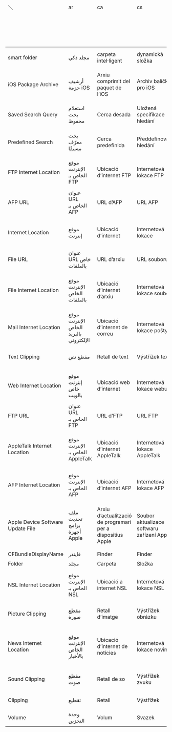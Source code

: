 <div id="bordertable"><table><caption> </caption>
<thead title=" "><tr><td title="＼"  scope="row">＼</td><td title="ar">ar</td><td title="ca">ca</td><td title="cs">cs</td><td title="da">da</td><td title="de">de</td><td title="el">el</td><td title="en">en</td><td title="en_AU">en_AU</td><td title="en_GB">en_GB</td><td title="es">es</td><td title="es_419">es_419</td><td title="fi">fi</td><td title="fr">fr</td><td title="fr_CA">fr_CA</td><td title="he">he</td><td title="hi">hi</td><td title="hr">hr</td><td title="hu">hu</td><td title="id">id</td><td title="it">it</td><td title="ja">ja</td><td title="ko">ko</td><td title="ms">ms</td><td title="nl">nl</td><td title="no">no</td><td title="pl">pl</td><td title="pt_BR">pt_BR</td><td title="pt_PT">pt_PT</td><td title="ro">ro</td><td title="ru">ru</td><td title="sk">sk</td><td title="sv">sv</td><td title="th">th</td><td title="tr">tr</td><td title="uk">uk</td><td title="vi">vi</td><td title="zh_CN">zh_CN</td><td title="zh_HK">zh_HK</td><td title="zh_TW">zh_TW</td><td title="Burn Folder">Burn Folder</td><td title="إنشاء مجلد على قرص">إنشاء مجلد على قرص</td><td title="Carpeta de gravació">Carpeta de gravació</td><td title="Složka k vypálení">Složka k vypálení</td><td title="Mappe til brænding">Mappe til brænding</td><td title="Brennordner">Brennordner</td><td title="Φάκελος εγγραφής">Φάκελος εγγραφής</td><td title="Burn Folder">Burn Folder</td><td title="Burn Folder">Burn Folder</td><td title="Burn Folder">Burn Folder</td><td title="Carpeta de grabación">Carpeta de grabación</td><td title="Carpeta de grabación">Carpeta de grabación</td><td title="Poltettava kansio">Poltettava kansio</td><td title="Dossier à graver">Dossier à graver</td><td title="Dossier à graver">Dossier à graver</td><td title="תיקיית צריבה">תיקיית צריבה</td><td title="बर्न फ़ोल्डर">बर्न फ़ोल्डर</td><td title="Mapa snimanja">Mapa snimanja</td><td title="Írási mappa">Írási mappa</td><td title="Folder Bakar">Folder Bakar</td><td title="Cartella di masterizzazione">Cartella di masterizzazione</td><td title="ディスク作成フォルダ">ディスク作成フォルダ</td><td title="굽기 폴더">굽기 폴더</td><td title="Folder Bakar">Folder Bakar</td><td title="Brandmap">Brandmap</td><td title="Brennemappe">Brennemappe</td><td title="folder nagrywania">folder nagrywania</td><td title="Pasta de Gravação">Pasta de Gravação</td><td title="Pasta de gravação">Pasta de gravação</td><td title="Dosar de inscripționare">Dosar de inscripționare</td><td title="Новая папка записи">Новая папка записи</td><td title="Priečinok na vypálenie">Priečinok na vypálenie</td><td title="Bränningsmapp">Bränningsmapp</td><td title="เขียนโฟลเดอร์">เขียนโฟลเดอร์</td><td title="Diske Basılabilir Klasör">Diske Basılabilir Klasör</td><td title="Папка для записування">Папка для записування</td><td title="Thư mục ghi đĩa">Thư mục ghi đĩa</td><td title="刻录文件夹">刻录文件夹</td><td title="燒錄資料夾">燒錄資料夾</td><td title="燒錄檔案夾">燒錄檔案夾</td></tr></thead><tbody title=" ">
<tr><td title="smart folder"  scope="row">smart folder</td><td title="مجلد ذكي">مجلد ذكي</td><td title="carpeta intel·ligent">carpeta intel·ligent</td><td title="dynamická složka">dynamická složka</td><td title="smart mappe">smart mappe</td><td title="Intelligenter Ordner">Intelligenter Ordner</td><td title="έξυπνος φάκελος">έξυπνος φάκελος</td><td title="smart folder">smart folder</td><td title="smart folder">smart folder</td><td title="smart folder">smart folder</td><td title="carpeta inteligente">carpeta inteligente</td><td title="carpeta inteligente">carpeta inteligente</td><td title="älykäs kansio">älykäs kansio</td><td title="dossier intelligent">dossier intelligent</td><td title="dossier intelligent">dossier intelligent</td><td title="תיקיה חכמה">תיקיה חכמה</td><td title="स्मार्ट फ़ोल्डर">स्मार्ट फ़ोल्डर</td><td title="pametna mapa">pametna mapa</td><td title="intelligens mappa">intelligens mappa</td><td title="folder cerdas">folder cerdas</td><td title="cartella smart">cartella smart</td><td title="スマートフォルダ">スマートフォルダ</td><td title="스마트 폴더">스마트 폴더</td><td title="folder pintar">folder pintar</td><td title="slimme map">slimme map</td><td title="smart mappe">smart mappe</td><td title="folder inteligentny">folder inteligentny</td><td title="pasta inteligente">pasta inteligente</td><td title="pasta inteligente">pasta inteligente</td><td title="dosar inteligent">dosar inteligent</td><td title="смарт-папка">смарт-папка</td><td title="dynamický priečinok">dynamický priečinok</td><td title="smart mapp">smart mapp</td><td title="โฟลเดอร์อัจฉริยะ">โฟลเดอร์อัจฉริยะ</td><td title="akıllı klasör">akıllı klasör</td><td title="динамічна папка">динамічна папка</td><td title="thư mục thông minh">thư mục thông minh</td><td title="智能文件夹">智能文件夹</td><td title="智慧型資料夾">智慧型資料夾</td><td title="智慧型檔案夾">智慧型檔案夾</td></tr>
<tr><td title="iOS Package Archive"  scope="row">iOS Package Archive</td><td title="أرشيف حزمة iOS">أرشيف حزمة iOS</td><td title="Arxiu comprimit del paquet de l’iOS">Arxiu comprimit del paquet de l’iOS</td><td title="Archiv balíčku pro iOS">Archiv balíčku pro iOS</td><td title="iOS-pakkearkiv">iOS-pakkearkiv</td><td title="iOS-Paketarchiv">iOS-Paketarchiv</td><td title="Αρχειοθήκη πακέτου iOS">Αρχειοθήκη πακέτου iOS</td><td title="iOS Package Archive">iOS Package Archive</td><td title="iOS Package Archive">iOS Package Archive</td><td title="iOS Package Archive">iOS Package Archive</td><td title="Archivo del paquete de iOS">Archivo del paquete de iOS</td><td title="Archivo del paquete de iOS">Archivo del paquete de iOS</td><td title="iOS-pakettiarkisto">iOS-pakettiarkisto</td><td title="Archive de paquet iOS">Archive de paquet iOS</td><td title="Archive de paquet iOS">Archive de paquet iOS</td><td title="ארכיון חבילת iOS">ארכיון חבילת iOS</td><td title="iOS पैकेज आर्काइव">iOS पैकेज आर्काइव</td><td title="Arhiva iOS paketa">Arhiva iOS paketa</td><td title="iOS-csomagarchívum">iOS-csomagarchívum</td><td title="Arsip Paket iOS">Arsip Paket iOS</td><td title="Archivio pacchetto iOS">Archivio pacchetto iOS</td><td title="iOSパッケージのアーカイブ">iOSパッケージのアーカイブ</td><td title="iOS 패키지 아카이브">iOS 패키지 아카이브</td><td title="Arkib Pakej iOS">Arkib Pakej iOS</td><td title="iOS-pakketarchief">iOS-pakketarchief</td><td title="iOS-pakkearkiv">iOS-pakkearkiv</td><td title="Archiwum pakietu iOS">Archiwum pakietu iOS</td><td title="Arquivo Comprimido de Pacote do iOS">Arquivo Comprimido de Pacote do iOS</td><td title="Arquivo de pacote do iOS">Arquivo de pacote do iOS</td><td title="Arhivă pachet iOS">Arhivă pachet iOS</td><td title="Архив пакета iOS">Архив пакета iOS</td><td title="Archív balíka iOS">Archív balíka iOS</td><td title="iOS-paketarkiv">iOS-paketarkiv</td><td title="ที่เก็บถาวรของชุดโปรแกรม iOS">ที่เก็บถาวรของชุดโปรแกรม iOS</td><td title="iOS Paketi Arşivi">iOS Paketi Arşivi</td><td title="Архів пакета iOS">Архів пакета iOS</td><td title="Bộ lưu trữ gói iOS">Bộ lưu trữ gói iOS</td><td title="iOS软件包归档">iOS软件包归档</td><td title="iOS套裝封存檔">iOS套裝封存檔</td><td title="iOS套件封存檔">iOS套件封存檔</td></tr>
<tr><td title="Saved Search Query"  scope="row">Saved Search Query</td><td title="استعلام بحث محفوظ">استعلام بحث محفوظ</td><td title="Cerca desada">Cerca desada</td><td title="Uložená specifikace hledání">Uložená specifikace hledání</td><td title="Gemt søgning">Gemt søgning</td><td title="Gesicherte Suchabfrage">Gesicherte Suchabfrage</td><td title="Αποθηκευμένο ερώτημα αναζήτησης">Αποθηκευμένο ερώτημα αναζήτησης</td><td title="Saved Search Query">Saved Search Query</td><td title="Saved Search Query">Saved Search Query</td><td title="Saved Search Query">Saved Search Query</td><td title="Búsqueda guardada">Búsqueda guardada</td><td title="Búsqueda guardada">Búsqueda guardada</td><td title="Tallennettu hakukysely">Tallennettu hakukysely</td><td title="Recherche enregistrée">Recherche enregistrée</td><td title="Recherche enregistrée">Recherche enregistrée</td><td title="שאילתת חיפוש שמורה">שאילתת חיפוש שמורה</td><td title="सहेजे गए सर्च क्वेरी">सहेजे गए सर्च क्वेरी</td><td title="Spremljeni upit pretrage">Spremljeni upit pretrage</td><td title="Mentett keresési lekérdezés">Mentett keresési lekérdezés</td><td title="Permintaan Pencarian yang Disimpan">Permintaan Pencarian yang Disimpan</td><td title="Query di ricerca salvata">Query di ricerca salvata</td><td title="保存された検索クエリー">保存された検索クエリー</td><td title="저장된 검색 쿼리">저장된 검색 쿼리</td><td title="Pertanyaan Carian Disimpan">Pertanyaan Carian Disimpan</td><td title="Bewaarde zoekactie">Bewaarde zoekactie</td><td title="Arkivert søk">Arkivert søk</td><td title="zachowane wyszukiwanie">zachowane wyszukiwanie</td><td title="Busca Salva">Busca Salva</td><td title="Pesquisa guardada">Pesquisa guardada</td><td title="Căutare prin interogare salvată">Căutare prin interogare salvată</td><td title="Сохр. параметры поиска">Сохр. параметры поиска</td><td title="Uložená požiadavka na vyhľadávanie">Uložená požiadavka na vyhľadávanie</td><td title="Sparad sökfråga">Sparad sökfråga</td><td title="คำถามในการค้นหาที่บันทึกไว้">คำถามในการค้นหาที่บันทึกไว้</td><td title="Kaydedilmiş Arama Sorgusu">Kaydedilmiş Arama Sorgusu</td><td title="Збережені запити на пошук">Збережені запити на пошук</td><td title="Truy vấn tìm kiếm đã lưu">Truy vấn tìm kiếm đã lưu</td><td title="已存储的搜索查询">已存储的搜索查询</td><td title="已儲存的搜尋查詢">已儲存的搜尋查詢</td><td title="已儲存的搜尋查詢">已儲存的搜尋查詢</td></tr>
<tr><td title="Predefined Search"  scope="row">Predefined Search</td><td title="بحث معرّف مسبقًا">بحث معرّف مسبقًا</td><td title="Cerca predefinida">Cerca predefinida</td><td title="Předdefinované hledání">Předdefinované hledání</td><td title="Foruddefineret søgning">Foruddefineret søgning</td><td title="Vordefinierte Suche">Vordefinierte Suche</td><td title="Προκαθορισμένη αναζήτηση">Προκαθορισμένη αναζήτηση</td><td title="Predefined Search">Predefined Search</td><td title="Predefined Search">Predefined Search</td><td title="Predefined Search">Predefined Search</td><td title="Búsqueda predefinida">Búsqueda predefinida</td><td title="Búsqueda predefinida">Búsqueda predefinida</td><td title="Esimääritelty haku">Esimääritelty haku</td><td title="Recherche prédéfinie">Recherche prédéfinie</td><td title="Recherche prédéfinie">Recherche prédéfinie</td><td title="חיפוש מוגדר מראש">חיפוש מוגדר מראש</td><td title="पूर्वनिर्धारित खोज">पूर्वनिर्धारित खोज</td><td title="Unaprijed definirana pretraga">Unaprijed definirana pretraga</td><td title="Előre megadott keresés">Előre megadott keresés</td><td title="Pencarian yang Ditentukan Sebelumnya">Pencarian yang Ditentukan Sebelumnya</td><td title="Ricerca predefinita">Ricerca predefinita</td><td title="定義済みの検索">定義済みの検索</td><td title="프리셋된 검색">프리셋된 검색</td><td title="Carian Pratakrif">Carian Pratakrif</td><td title="Voorgedefinieerde zoekopdracht">Voorgedefinieerde zoekopdracht</td><td title="Forhåndsdefinert søk">Forhåndsdefinert søk</td><td title="wstępnie zdefiniowane wyszukiwanie">wstępnie zdefiniowane wyszukiwanie</td><td title="Busca Predefinida">Busca Predefinida</td><td title="Pesquisa predefinida">Pesquisa predefinida</td><td title="Căutare predefinită">Căutare predefinită</td><td title="Предопределенный поиск">Предопределенный поиск</td><td title="Preddefinované Vyhľadávanie">Preddefinované Vyhľadávanie</td><td title="Fördefinierad sökning">Fördefinierad sökning</td><td title="การค้นหาที่กำหนดไว้ล่วงหน้า">การค้นหาที่กำหนดไว้ล่วงหน้า</td><td title="Önceden Tanımlı Arama">Önceden Tanımlı Arama</td><td title="Передвизначений пошук">Передвизначений пошук</td><td title="Tìm kiếm được xác định trước">Tìm kiếm được xác định trước</td><td title="预先定义的搜索">预先定义的搜索</td><td title="預先定義的搜尋">預先定義的搜尋</td><td title="預先定義的搜尋">預先定義的搜尋</td></tr>
<tr><td title="FTP Internet Location"  scope="row">FTP Internet Location</td><td title="موقع الإنترنت الخاص بـ FTP">موقع الإنترنت الخاص بـ FTP</td><td title="Ubicació d’internet FTP">Ubicació d’internet FTP</td><td title="Internetová lokace FTP">Internetová lokace FTP</td><td title="Internetadresse via FTP">Internetadresse via FTP</td><td title="FTP-Internetadresse">FTP-Internetadresse</td><td title="Διαδικτυακή τοποθεσία FTP">Διαδικτυακή τοποθεσία FTP</td><td title="FTP Internet Location">FTP Internet Location</td><td title="FTP Internet Location">FTP Internet Location</td><td title="FTP Internet Location">FTP Internet Location</td><td title="Dirección de internet FTP">Dirección de internet FTP</td><td title="Dirección de Internet FTP">Dirección de Internet FTP</td><td title="FTP-internet-sijainti">FTP-internet-sijainti</td><td title="Adresse Internet FTP">Adresse Internet FTP</td><td title="Adresse Internet FTP">Adresse Internet FTP</td><td title="קישור FTP">קישור FTP</td><td title="FTP इंटरनेट स्थल">FTP इंटरनेट स्थल</td><td title="FTP internetska lokacija">FTP internetska lokacija</td><td title="FTP-internethely">FTP-internethely</td><td title="Lokasi Internet FTP">Lokasi Internet FTP</td><td title="Indirizzo internet FTP">Indirizzo internet FTP</td><td title="FTPインターネットロケーション">FTPインターネットロケーション</td><td title="FTP 인터넷 위치">FTP 인터넷 위치</td><td title="Lokasi Internet FTP">Lokasi Internet FTP</td><td title="FTP-internetlocatie">FTP-internetlocatie</td><td title="FTP-adresse">FTP-adresse</td><td title="adres FTP w Internecie">adres FTP w Internecie</td><td title="Localização de Internet do FTP">Localização de Internet do FTP</td><td title="Localização de internet FTP">Localização de internet FTP</td><td title="Adresă internet FTP">Adresă internet FTP</td><td title="FTP интернет-адрес">FTP интернет-адрес</td><td title="Internetová lokalita FTP">Internetová lokalita FTP</td><td title="FTP-internetplats">FTP-internetplats</td><td title="ตำแหน่งอินเทอร์เน็ตของ FTP">ตำแหน่งอินเทอร์เน็ตของ FTP</td><td title="FTP İnternet Yeri">FTP İnternet Yeri</td><td title="Інтернет-адреса FTP">Інтернет-адреса FTP</td><td title="Vị trí internet FTP">Vị trí internet FTP</td><td title="FTP互联网位置">FTP互联网位置</td><td title="FTP互聯網位置">FTP互聯網位置</td><td title="FTP網際網路位置">FTP網際網路位置</td></tr>
<tr><td title="AFP URL"  scope="row">AFP URL</td><td title="عنوان URL الخاص بـ AFP">عنوان URL الخاص بـ AFP</td><td title="URL d’AFP">URL d’AFP</td><td title="URL AFP">URL AFP</td><td title="AFP-URL">AFP-URL</td><td title="AFP-URL">AFP-URL</td><td title="URL AFP">URL AFP</td><td title="AFP URL">AFP URL</td><td title="AFP URL">AFP URL</td><td title="AFP URL">AFP URL</td><td title="URL AFP">URL AFP</td><td title="URL AFP">URL AFP</td><td title="AFP-osoite">AFP-osoite</td><td title="URL AFP">URL AFP</td><td title="URL AFP">URL AFP</td><td title="כתובת AFP">כתובת AFP</td><td title="AFP URL">AFP URL</td><td title="AFP URL">AFP URL</td><td title="AFP URL">AFP URL</td><td title="URL AFP">URL AFP</td><td title="URL AFP">URL AFP</td><td title="AFP URL">AFP URL</td><td title="AFP URL">AFP URL</td><td title="URL AFP">URL AFP</td><td title="AFP-URL">AFP-URL</td><td title="AFP-URL">AFP-URL</td><td title="URL AFP">URL AFP</td><td title="URL do AFP">URL do AFP</td><td title="URL AFP">URL AFP</td><td title="URL pentru AFP">URL pentru AFP</td><td title="AFP URL">AFP URL</td><td title="AFP URL">AFP URL</td><td title="AFP-URL">AFP-URL</td><td title="AFP URL">AFP URL</td><td title="AFP URL’si">AFP URL’si</td><td title="URL-адреса AFP">URL-адреса AFP</td><td title="URL AFP">URL AFP</td><td title="AFP URL">AFP URL</td><td title="AFP URL">AFP URL</td><td title="AFP URL">AFP URL</td></tr>
<tr><td title="Internet Location"  scope="row">Internet Location</td><td title="موقع إنترنت">موقع إنترنت</td><td title="Ubicació d’internet">Ubicació d’internet</td><td title="Internetová lokace">Internetová lokace</td><td title="Internetadresse">Internetadresse</td><td title="Internetadresse">Internetadresse</td><td title="Διαδικτυακή τοποθεσία ">Διαδικτυακή τοποθεσία </td><td title="Internet Location">Internet Location</td><td title="Internet Location">Internet Location</td><td title="Internet Location">Internet Location</td><td title="Dirección de internet">Dirección de internet</td><td title="Dirección de Internet">Dirección de Internet</td><td title="Internet-sijainti">Internet-sijainti</td><td title="Adresse Internet">Adresse Internet</td><td title="Adresse Internet">Adresse Internet</td><td title="קישור">קישור</td><td title="इंटरनेट स्थान">इंटरनेट स्थान</td><td title="Internetska lokacija">Internetska lokacija</td><td title="Internethely">Internethely</td><td title="Lokasi Internet">Lokasi Internet</td><td title="Indirizzo internet">Indirizzo internet</td><td title="インターネットロケーション">インターネットロケーション</td><td title="인터넷 위치">인터넷 위치</td><td title="Lokasi Internet">Lokasi Internet</td><td title="Internetlocatie">Internetlocatie</td><td title="Internettadresse">Internettadresse</td><td title="adres w Internecie">adres w Internecie</td><td title="Localização de Internet">Localização de Internet</td><td title="Localização de internet">Localização de internet</td><td title="Adresă internet">Adresă internet</td><td title="Интернет-адрес">Интернет-адрес</td><td title="Internetová lokalita">Internetová lokalita</td><td title="Internetplats">Internetplats</td><td title="ตำแหน่งอินเทอร์เน็ต">ตำแหน่งอินเทอร์เน็ต</td><td title="İnternet Yeri">İnternet Yeri</td><td title="Інтернет-адреса">Інтернет-адреса</td><td title="Vị trí internet">Vị trí internet</td><td title="互联网位置">互联网位置</td><td title="互聯網位置">互聯網位置</td><td title="網際網路位置">網際網路位置</td></tr>
<tr><td title="File URL"  scope="row">File URL</td><td title="عنوان URL خاص بالملفات">عنوان URL خاص بالملفات</td><td title="URL d’arxiu">URL d’arxiu</td><td title="URL souboru">URL souboru</td><td title="Arkivs URL">Arkivs URL</td><td title="Datei-URL">Datei-URL</td><td title="URL αρχείου">URL αρχείου</td><td title="File URL">File URL</td><td title="File URL">File URL</td><td title="File URL">File URL</td><td title="Archivo URL">Archivo URL</td><td title="Archivo URL">Archivo URL</td><td title="Tiedosto-osoite">Tiedosto-osoite</td><td title="URL du fichier">URL du fichier</td><td title="URL du fichier">URL du fichier</td><td title="כתובת הקובץ">כתובת הקובץ</td><td title="फ़ाइल URL">फ़ाइल URL</td><td title="URL datoteke">URL datoteke</td><td title="Fájl URL">Fájl URL</td><td title="URL File">URL File</td><td title="File URL">File URL</td><td title="ファイルURL">ファイルURL</td><td title="파일 URL">파일 URL</td><td title="URL Fail">URL Fail</td><td title="Bestands-URL">Bestands-URL</td><td title="Fil-URL">Fil-URL</td><td title="adres URL pliku">adres URL pliku</td><td title="URL do Arquivo">URL do Arquivo</td><td title="URL do Ficheiro">URL do Ficheiro</td><td title="URL pentru fișier">URL pentru fișier</td><td title="URL-адрес файла">URL-адрес файла</td><td title="URL súboru">URL súboru</td><td title="Fil-URL">Fil-URL</td><td title="URL ของไฟล์">URL ของไฟล์</td><td title="Dosya URL’si">Dosya URL’si</td><td title="URL файлу">URL файлу</td><td title="URL tệp">URL tệp</td><td title="文件URL">文件URL</td><td title="檔案URL">檔案URL</td><td title="檔案URL">檔案URL</td></tr>
<tr><td title="File Internet Location"  scope="row">File Internet Location</td><td title="موقع الإنترنت الخاص بالملفات">موقع الإنترنت الخاص بالملفات</td><td title="Ubicació d’internet d’arxiu">Ubicació d’internet d’arxiu</td><td title="Internetová lokace souboru">Internetová lokace souboru</td><td title="Internetadresse via arkivsystem">Internetadresse via arkivsystem</td><td title="Datei-Internetadresse">Datei-Internetadresse</td><td title="Διαδικτυακή τοποθεσία αρχείου">Διαδικτυακή τοποθεσία αρχείου</td><td title="File Internet Location">File Internet Location</td><td title="File Internet Location">File Internet Location</td><td title="File Internet Location">File Internet Location</td><td title="Dirección de internet del archivo">Dirección de internet del archivo</td><td title="Dirección de Internet del archivo">Dirección de Internet del archivo</td><td title="Tiedoston internet-sijainti">Tiedoston internet-sijainti</td><td title="Adresse Internet du fichier">Adresse Internet du fichier</td><td title="Adresse Internet du fichier">Adresse Internet du fichier</td><td title="קישור קובץ">קישור קובץ</td><td title="फ़ाइल इंटरनेट स्थल">फ़ाइल इंटरनेट स्थल</td><td title="Internetska lokacija datoteke">Internetska lokacija datoteke</td><td title="Fájlinternethely">Fájlinternethely</td><td title="Lokasi Internet File">Lokasi Internet File</td><td title="Indirizzo file internet">Indirizzo file internet</td><td title="ファイルインターネットロケーション">ファイルインターネットロケーション</td><td title="파일 인터넷 위치">파일 인터넷 위치</td><td title="Lokasi Internet Fail">Lokasi Internet Fail</td><td title="Bestandsinternetlocatie">Bestandsinternetlocatie</td><td title="Fil-internettadresse">Fil-internettadresse</td><td title="adres pliku w Internecie">adres pliku w Internecie</td><td title="Localização de Internet do Arquivo">Localização de Internet do Arquivo</td><td title="Localização de internet do ficheiro">Localização de internet do ficheiro</td><td title="Adresă internet pentru fișier">Adresă internet pentru fișier</td><td title="Интернет-адрес файла">Интернет-адрес файла</td><td title="Internetová lokalita Súboru">Internetová lokalita Súboru</td><td title="Fil-internetplats">Fil-internetplats</td><td title="ตำแหน่งอินเทอร์เน็ตของไฟล์">ตำแหน่งอินเทอร์เน็ตของไฟล์</td><td title="Dosyanın İnternet Yeri">Dosyanın İnternet Yeri</td><td title="Інтернет-адреса файлу">Інтернет-адреса файлу</td><td title="Vị trí internet của tệp">Vị trí internet của tệp</td><td title="文件互联网位置">文件互联网位置</td><td title="檔案互聯網位置">檔案互聯網位置</td><td title="檔案網際網路位置">檔案網際網路位置</td></tr>
<tr><td title="Mail Internet Location"  scope="row">Mail Internet Location</td><td title="موقع الإنترنت الخاص بالبريد الإلكتروني">موقع الإنترنت الخاص بالبريد الإلكتروني</td><td title="Ubicació d’internet de correu">Ubicació d’internet de correu</td><td title="Internetová lokace pošty">Internetová lokace pošty</td><td title="Internetadresse via mailprotokol">Internetadresse via mailprotokol</td><td title="Mail-Internetadresse">Mail-Internetadresse</td><td title="Διαδικτυακή τοποθεσία Mail">Διαδικτυακή τοποθεσία Mail</td><td title="Mail Internet Location">Mail Internet Location</td><td title="Mail Internet Location">Mail Internet Location</td><td title="Mail Internet Location">Mail Internet Location</td><td title="Dirección de internet de correo">Dirección de internet de correo</td><td title="Dirección de Internet de correo">Dirección de Internet de correo</td><td title="Sähköposti-internet-sijainti">Sähköposti-internet-sijainti</td><td title="Adresse Internet de Mail">Adresse Internet de Mail</td><td title="Adresse Internet de Mail">Adresse Internet de Mail</td><td title="קישור דוא״ל">קישור דוא״ל</td><td title="मेल इंटरनेट स्थान">मेल इंटरनेट स्थान</td><td title="Mail internet lokacija">Mail internet lokacija</td><td title="Mail-internethely">Mail-internethely</td><td title="Lokasi Internet Mail">Lokasi Internet Mail</td><td title="Indirizzo internet Mail">Indirizzo internet Mail</td><td title="メールインターネットロケーション">メールインターネットロケーション</td><td title="Mail 인터넷 위치">Mail 인터넷 위치</td><td title="Lokasi Internet Mail">Lokasi Internet Mail</td><td title="E-mailinternetlocatie">E-mailinternetlocatie</td><td title="E-postadresse">E-postadresse</td><td title="adres pocztowy w Internecie">adres pocztowy w Internecie</td><td title="Localização de Internet do Correio">Localização de Internet do Correio</td><td title="Localização de internet do correio">Localização de internet do correio</td><td title="Adresă internet de e-mail">Adresă internet de e-mail</td><td title="Интернет-адрес Почты">Интернет-адрес Почты</td><td title="Internetová lokalita Mailu">Internetová lokalita Mailu</td><td title="Mail-internetplats">Mail-internetplats</td><td title="ตำแหน่งอินเทอร์เน็ตเมล">ตำแหน่งอินเทอร์เน็ตเมล</td><td title="Mail İnternet Yeri">Mail İnternet Yeri</td><td title="Поштова адреса">Поштова адреса</td><td title="Vị trí internet của Mail">Vị trí internet của Mail</td><td title="邮件互联网位置">邮件互联网位置</td><td title="郵件互聯網位置">郵件互聯網位置</td><td title="郵件網際網路位置">郵件網際網路位置</td></tr>
<tr><td title="Text Clipping"  scope="row">Text Clipping</td><td title="مقطع نص">مقطع نص</td><td title="Retall de text">Retall de text</td><td title="Výstřižek textu">Výstřižek textu</td><td title="Tekstudsnit">Tekstudsnit</td><td title="Textclip">Textclip</td><td title="Περικοπή κειμένου">Περικοπή κειμένου</td><td title="Text Clipping">Text Clipping</td><td title="Text Clipping">Text Clipping</td><td title="Text Clipping">Text Clipping</td><td title="Recorte de texto">Recorte de texto</td><td title="Recorte de texto">Recorte de texto</td><td title="Tekstileike">Tekstileike</td><td title="Extrait de texte">Extrait de texte</td><td title="Extrait de texte">Extrait de texte</td><td title="קטע מלל">קטע מלל</td><td title="टेक्स्ट क्लिपिंग">टेक्स्ट क्लिपिंग</td><td title="Isječak teksta">Isječak teksta</td><td title="Szövegkivágás">Szövegkivágás</td><td title="Pemendekan Teks">Pemendekan Teks</td><td title="Archivio testo">Archivio testo</td><td title="テキストクリッピング">テキストクリッピング</td><td title="텍스트 클리핑">텍스트 클리핑</td><td title="Pemotongan Teks">Pemotongan Teks</td><td title="Tekstfragment">Tekstfragment</td><td title="Tekstutklipp">Tekstutklipp</td><td title="wycinek tekstowy">wycinek tekstowy</td><td title="Recorte de Texto">Recorte de Texto</td><td title="Extrato de texto">Extrato de texto</td><td title="Decupaj text">Decupaj text</td><td title="Фрагмент текста">Фрагмент текста</td><td title="Výrez z textu">Výrez z textu</td><td title="Textutdrag">Textutdrag</td><td title="คลิปข้อความ">คลิปข้อความ</td><td title="Metin Kesiği">Metin Kesiği</td><td title="Текстовий фрагмент">Текстовий фрагмент</td><td title="Cắt văn bản">Cắt văn bản</td><td title="文本剪辑">文本剪辑</td><td title="文字片段">文字片段</td><td title="文字片段">文字片段</td></tr>
<tr><td title="Web Internet Location"  scope="row">Web Internet Location</td><td title="موقع إنترنت خاص بالويب">موقع إنترنت خاص بالويب</td><td title="Ubicació web d’internet">Ubicació web d’internet</td><td title="Internetová lokace webu">Internetová lokace webu</td><td title="Internetadresse">Internetadresse</td><td title="Web-Internetadresse">Web-Internetadresse</td><td title="Διαδικτυακή τοποθεσία Ιστού">Διαδικτυακή τοποθεσία Ιστού</td><td title="Web Internet Location">Web Internet Location</td><td title="Web Internet Location">Web Internet Location</td><td title="Web Internet Location">Web Internet Location</td><td title="Dirección de internet de la Web">Dirección de internet de la Web</td><td title="Dirección de Internet de la Web">Dirección de Internet de la Web</td><td title="Internet-sijainti">Internet-sijainti</td><td title="Adresse Internet du Web">Adresse Internet du Web</td><td title="Adresse Internet du Web">Adresse Internet du Web</td><td title="קישור ברשת">קישור ברשת</td><td title="वेब इंटरनेट स्थान">वेब इंटरनेट स्थान</td><td title="Internetska web lokacija">Internetska web lokacija</td><td title="Webinternethely">Webinternethely</td><td title="Lokasi Internet Web">Lokasi Internet Web</td><td title="Indirizzo web internet">Indirizzo web internet</td><td title="Webインターネットロケーション">Webインターネットロケーション</td><td title="웹 인터넷 위치">웹 인터넷 위치</td><td title="Lokasi Internet Web">Lokasi Internet Web</td><td title="Web-internetlocatie">Web-internetlocatie</td><td title="Internettadresse">Internettadresse</td><td title="adres www w Internecie">adres www w Internecie</td><td title="Localização na Internet (Web)">Localização na Internet (Web)</td><td title="Localização web internet">Localização web internet</td><td title="Adresă internet pentru web">Adresă internet pentru web</td><td title="Интернет-адрес">Интернет-адрес</td><td title="Webová internetová lokalita">Webová internetová lokalita</td><td title="Webb-internetplats">Webb-internetplats</td><td title="ตำแหน่งอินเทอร์เน็ตของเว็บ">ตำแหน่งอินเทอร์เน็ตของเว็บ</td><td title="Web İnternet Yeri">Web İnternet Yeri</td><td title="Адреса вебсторінки">Адреса вебсторінки</td><td title="Vị trí Web trên internet">Vị trí Web trên internet</td><td title="网页互联网位置">网页互联网位置</td><td title="網頁互聯網位置">網頁互聯網位置</td><td title="網頁網際網路位置">網頁網際網路位置</td></tr>
<tr><td title="FTP URL"  scope="row">FTP URL</td><td title="عنوان URL الخاص بـ FTP">عنوان URL الخاص بـ FTP</td><td title="URL d’FTP">URL d’FTP</td><td title="URL FTP">URL FTP</td><td title="FTP-URL">FTP-URL</td><td title="FTP-URL">FTP-URL</td><td title="URL FTP">URL FTP</td><td title="FTP URL">FTP URL</td><td title="FTP URL">FTP URL</td><td title="FTP URL">FTP URL</td><td title="URL FTP">URL FTP</td><td title="URL FTP">URL FTP</td><td title="FTP-osoite">FTP-osoite</td><td title="URL FTP">URL FTP</td><td title="URL FTP">URL FTP</td><td title="כתובת FTP">כתובת FTP</td><td title="FTP URL">FTP URL</td><td title="FTP URL">FTP URL</td><td title="FTP URL">FTP URL</td><td title="URL FTP">URL FTP</td><td title="URL FTP">URL FTP</td><td title="FTP URL">FTP URL</td><td title="FTP URL">FTP URL</td><td title="FTP URL">FTP URL</td><td title="FTP-URL">FTP-URL</td><td title="FTP-URL">FTP-URL</td><td title="adres URL FTP">adres URL FTP</td><td title="URL do FTP">URL do FTP</td><td title="URL FTP">URL FTP</td><td title="URL pentru FTP">URL pentru FTP</td><td title="FTP URL">FTP URL</td><td title="FTP URL">FTP URL</td><td title="FTP-URL">FTP-URL</td><td title="FTP URL">FTP URL</td><td title="FTP URL’si">FTP URL’si</td><td title="FTP-адреса">FTP-адреса</td><td title="URL FTP">URL FTP</td><td title="FTP URL">FTP URL</td><td title="FTP URL">FTP URL</td><td title="FTP URL">FTP URL</td></tr>
<tr><td title="AppleTalk Internet Location"  scope="row">AppleTalk Internet Location</td><td title="موقع الإنترنت الخاص بـ AppleTalk">موقع الإنترنت الخاص بـ AppleTalk</td><td title="Ubicació d’internet AppleTalk">Ubicació d’internet AppleTalk</td><td title="Internetová lokace AppleTalk">Internetová lokace AppleTalk</td><td title="Internetadresse via AppleTalk">Internetadresse via AppleTalk</td><td title="AppleTalk-Internetadresse">AppleTalk-Internetadresse</td><td title="Διαδικτυακή τοποθεσία AppleTalk">Διαδικτυακή τοποθεσία AppleTalk</td><td title="AppleTalk Internet Location">AppleTalk Internet Location</td><td title="AppleTalk Internet Location">AppleTalk Internet Location</td><td title="AppleTalk Internet Location">AppleTalk Internet Location</td><td title="Dirección de internet AppleTalk">Dirección de internet AppleTalk</td><td title="Dirección de Internet AppleTalk">Dirección de Internet AppleTalk</td><td title="AppleTalk-internet-sijainti">AppleTalk-internet-sijainti</td><td title="Adresse Internet AppleTalk">Adresse Internet AppleTalk</td><td title="Adresse Internet AppleTalk">Adresse Internet AppleTalk</td><td title="קישור AppleTalk">קישור AppleTalk</td><td title="AppleTalk इंटरनेट स्थल">AppleTalk इंटरनेट स्थल</td><td title="AppleTalk internetska lokacija">AppleTalk internetska lokacija</td><td title="AppleTalk internethely">AppleTalk internethely</td><td title="Lokasi Internet AppleTalk">Lokasi Internet AppleTalk</td><td title="Indirizzo internet AppleTalk">Indirizzo internet AppleTalk</td><td title="AppleTalkインターネットロケーション">AppleTalkインターネットロケーション</td><td title="AppleTalk 인터넷 위치">AppleTalk 인터넷 위치</td><td title="Lokasi Internet AppleTalk">Lokasi Internet AppleTalk</td><td title="AppleTalk-internetlocatie">AppleTalk-internetlocatie</td><td title="AppleTalk-internettadresse">AppleTalk-internettadresse</td><td title="adres AppleTalk w Internecie">adres AppleTalk w Internecie</td><td title="Localização de Internet da AppleTalk">Localização de Internet da AppleTalk</td><td title="Localização de internet AppleTalk">Localização de internet AppleTalk</td><td title="Adresă internet AppleTalk">Adresă internet AppleTalk</td><td title="AppleTalk интернет-адрес">AppleTalk интернет-адрес</td><td title="AppleTalk Internetová lokalita">AppleTalk Internetová lokalita</td><td title="AppleTalk-internetplats">AppleTalk-internetplats</td><td title="ตำแหน่งอินเทอร์เน็ตของ AppleTalk">ตำแหน่งอินเทอร์เน็ตของ AppleTalk</td><td title="AppleTalk İnternet Yeri">AppleTalk İnternet Yeri</td><td title="Інтернет-адреса AppleTalk">Інтернет-адреса AppleTalk</td><td title="Vị trí AppleTalk trên internet">Vị trí AppleTalk trên internet</td><td title="AppleTalk互联网位置">AppleTalk互联网位置</td><td title="AppleTalk互聯網位置">AppleTalk互聯網位置</td><td title="AppleTalk網際網路位置">AppleTalk網際網路位置</td></tr>
<tr><td title="AFP Internet Location"  scope="row">AFP Internet Location</td><td title="موقع الإنترنت الخاص بـ AFP">موقع الإنترنت الخاص بـ AFP</td><td title="Ubicació d’internet AFP">Ubicació d’internet AFP</td><td title="Internetová lokace AFP">Internetová lokace AFP</td><td title="Internetadresse via AFP">Internetadresse via AFP</td><td title="AFP-Internetadresse">AFP-Internetadresse</td><td title="Διαδικτυακή τοποθεσία AFP">Διαδικτυακή τοποθεσία AFP</td><td title="AFP Internet Location">AFP Internet Location</td><td title="AFP Internet Location">AFP Internet Location</td><td title="AFP Internet Location">AFP Internet Location</td><td title="Dirección de internet AFP">Dirección de internet AFP</td><td title="Dirección de Internet AFP">Dirección de Internet AFP</td><td title="AFP-internet-sijainti">AFP-internet-sijainti</td><td title="Adresse Internet AFP">Adresse Internet AFP</td><td title="Adresse Internet AFP">Adresse Internet AFP</td><td title="קישור AFP">קישור AFP</td><td title="AFP इंटरनेट स्थल">AFP इंटरनेट स्थल</td><td title="AFP internetska lokacija">AFP internetska lokacija</td><td title="AFP internethely">AFP internethely</td><td title="Lokasi Internet AFP">Lokasi Internet AFP</td><td title="Indirizzo internet AFP">Indirizzo internet AFP</td><td title="AFPインターネットロケーション">AFPインターネットロケーション</td><td title="AFP 인터넷 위치">AFP 인터넷 위치</td><td title="Lokasi Internet AFP">Lokasi Internet AFP</td><td title="AFP-internetlocatie">AFP-internetlocatie</td><td title="AFP-internettadresse">AFP-internettadresse</td><td title="adres AFP w Internecie">adres AFP w Internecie</td><td title="Localização de Internet do AFP">Localização de Internet do AFP</td><td title="Localização de internet AFP">Localização de internet AFP</td><td title="Adresă internet AFP">Adresă internet AFP</td><td title="AFP интернет-адрес">AFP интернет-адрес</td><td title="AFP internetová lokalita">AFP internetová lokalita</td><td title="AFP-internetplats">AFP-internetplats</td><td title="ตำแหน่งอินเทอร์เน็ตของ AFP">ตำแหน่งอินเทอร์เน็ตของ AFP</td><td title="AFP İnternet Yeri">AFP İnternet Yeri</td><td title="Інтернет-адреса AFP">Інтернет-адреса AFP</td><td title="Vị trí internet AFP">Vị trí internet AFP</td><td title="AFP互联网位置">AFP互联网位置</td><td title="AFP互聯網位置">AFP互聯網位置</td><td title="AFP網際網路位置">AFP網際網路位置</td></tr>
<tr><td title="Apple Device Software Update File"  scope="row">Apple Device Software Update File</td><td title="ملف تحديث برامج أجهزة Apple">ملف تحديث برامج أجهزة Apple</td><td title="Arxiu d’actualització de programari per a dispositius Apple">Arxiu d’actualització de programari per a dispositius Apple</td><td title="Soubor aktualizace softwaru zařízení Apple">Soubor aktualizace softwaru zařízení Apple</td><td title="Arkiv med softwareopdatering til Apple-enhed">Arkiv med softwareopdatering til Apple-enhed</td><td title="Updatedatei für Gerätesoftware von Apple">Updatedatei für Gerätesoftware von Apple</td><td title="Αρχείο ενημέρωσης λογισμικού συσκευής Apple">Αρχείο ενημέρωσης λογισμικού συσκευής Apple</td><td title="Apple Device Software Update File">Apple Device Software Update File</td><td title="Apple Device Software Update File">Apple Device Software Update File</td><td title="Apple Device Software Update File">Apple Device Software Update File</td><td title="Archivo de actualización de software del dispositivo Apple">Archivo de actualización de software del dispositivo Apple</td><td title="Archivo de actualización de software para dispositivos Apple">Archivo de actualización de software para dispositivos Apple</td><td title="Apple-laitteen ohjelmistopäivitystiedosto">Apple-laitteen ohjelmistopäivitystiedosto</td><td title="Fichier de mise à jour logicielle d’appareil Apple">Fichier de mise à jour logicielle d’appareil Apple</td><td title="Fichier de mise à jour logicielle de l’appareil Apple">Fichier de mise à jour logicielle de l’appareil Apple</td><td title="קובץ עדכון תוכנה של מכשיר Apple">קובץ עדכון תוכנה של מכשיר Apple</td><td title="Apple डिवाइस सॉफ़्टवेयर अपडेट फ़ाइल">Apple डिवाइस सॉफ़्टवेयर अपडेट फ़ाइल</td><td title="Datoteka ažuriranja softvera Apple uređaja">Datoteka ažuriranja softvera Apple uređaja</td><td title="Apple-eszköz szoftverfrissítési fájlja">Apple-eszköz szoftverfrissítési fájlja</td><td title="File Pembaruan Perangkat Lunak Perangkat Apple">File Pembaruan Perangkat Lunak Perangkat Apple</td><td title="File di aggiornamento software dispositivo Apple">File di aggiornamento software dispositivo Apple</td><td title="Appleデバイスのソフトウェアアップデートファイル">Appleデバイスのソフトウェアアップデートファイル</td><td title="Apple 기기 소프트웨어 업데이트 파일">Apple 기기 소프트웨어 업데이트 파일</td><td title="Fail Kemas Kini Perisian Peranti Apple">Fail Kemas Kini Perisian Peranti Apple</td><td title="Software-updatebestand Apple apparaat">Software-updatebestand Apple apparaat</td><td title="Programvareoppdateringsfil for Apple-enhet">Programvareoppdateringsfil for Apple-enhet</td><td title="Plik uaktualnienia oprogramowania urządzenia Apple">Plik uaktualnienia oprogramowania urządzenia Apple</td><td title="Arquivo de Atualização de Software do Dispositivo Apple">Arquivo de Atualização de Software do Dispositivo Apple</td><td title="Ficheiro de atualização de software de dispositivos Apple">Ficheiro de atualização de software de dispositivos Apple</td><td title="Fișier actualizare software dispozitiv Apple">Fișier actualizare software dispozitiv Apple</td><td title="Файл обновления ПО устройства Apple">Файл обновления ПО устройства Apple</td><td title="Súbor aktualizácie softvéru Apple zariadenia">Súbor aktualizácie softvéru Apple zariadenia</td><td title="Programuppdateringsfil för Apple-enhet">Programuppdateringsfil för Apple-enhet</td><td title="ไฟล์รายการอัปเดตซอฟต์แวร์อุปกรณ์ Apple">ไฟล์รายการอัปเดตซอฟต์แวร์อุปกรณ์ Apple</td><td title="Apple Aygıtı Yazılım Güncellemesi Dosyası">Apple Aygıtı Yazılım Güncellemesi Dosyası</td><td title="Файл оновлення ПЗ пристрою Apple">Файл оновлення ПЗ пристрою Apple</td><td title="Tệp cập nhật phần mềm thiết bị Apple">Tệp cập nhật phần mềm thiết bị Apple</td><td title="Apple设备软件更新文件">Apple设备软件更新文件</td><td title="Apple裝置軟件更新檔案">Apple裝置軟件更新檔案</td><td title="Apple裝置軟體更新檔案">Apple裝置軟體更新檔案</td></tr>
<tr><td title="CFBundleDisplayName"  scope="row">CFBundleDisplayName</td><td title="فايندر">فايندر</td><td title="Finder">Finder</td><td title="Finder">Finder</td><td title="Finder">Finder</td><td title="Finder">Finder</td><td title="Finder">Finder</td><td title="Finder">Finder</td><td title="Finder">Finder</td><td title="Finder">Finder</td><td title="Finder">Finder</td><td title="Finder">Finder</td><td title="Finder">Finder</td><td title="Finder">Finder</td><td title="Finder">Finder</td><td title="Finder">Finder</td><td title="Finder">Finder</td><td title="Finder">Finder</td><td title="Finder">Finder</td><td title="Finder">Finder</td><td title="Finder">Finder</td><td title="Finder">Finder</td><td title="Finder">Finder</td><td title="Finder">Finder</td><td title="Finder">Finder</td><td title="Finder">Finder</td><td title="Finder">Finder</td><td title="Finder">Finder</td><td title="Finder">Finder</td><td title="Finder">Finder</td><td title="Finder">Finder</td><td title="Finder">Finder</td><td title="Finder">Finder</td><td title="Finder">Finder</td><td title="Finder">Finder</td><td title="Finder">Finder</td><td title="Finder">Finder</td><td title="访达">访达</td><td title="Finder">Finder</td><td title="Finder">Finder</td></tr>
<tr><td title="Folder"  scope="row">Folder</td><td title="مجلد">مجلد</td><td title="Carpeta">Carpeta</td><td title="Složka">Složka</td><td title="Mappe">Mappe</td><td title="Ordner">Ordner</td><td title="Φάκελος">Φάκελος</td><td title="Folder">Folder</td><td title="Folder">Folder</td><td title="Folder">Folder</td><td title="Carpeta">Carpeta</td><td title="Carpeta">Carpeta</td><td title="Kansio">Kansio</td><td title="Dossier">Dossier</td><td title="Dossier">Dossier</td><td title="תיקיה">תיקיה</td><td title="फ़ोल्डर">फ़ोल्डर</td><td title="Mapa">Mapa</td><td title="Mappa">Mappa</td><td title="Folder">Folder</td><td title="Cartella">Cartella</td><td title="フォルダ">フォルダ</td><td title="폴더">폴더</td><td title="Folder">Folder</td><td title="Map">Map</td><td title="Mappe">Mappe</td><td title="folder">folder</td><td title="Pasta">Pasta</td><td title="Pasta">Pasta</td><td title="Dosar">Dosar</td><td title="Папка">Папка</td><td title="Priečinok">Priečinok</td><td title="Mapp">Mapp</td><td title="โฟลเดอร์">โฟลเดอร์</td><td title="Klasör">Klasör</td><td title="Папка">Папка</td><td title="Thư mục">Thư mục</td><td title="文件夹">文件夹</td><td title="資料夾">資料夾</td><td title="檔案夾">檔案夾</td></tr>
<tr><td title="NSL Internet Location"  scope="row">NSL Internet Location</td><td title="موقع الإنترنت الخاص بـ NSL">موقع الإنترنت الخاص بـ NSL</td><td title="Ubicació a internet NSL">Ubicació a internet NSL</td><td title="Internetová lokace NSL">Internetová lokace NSL</td><td title="Internetadresse via NSL">Internetadresse via NSL</td><td title="NSL-Internetadresse">NSL-Internetadresse</td><td title="Διαδικτυακή τοποθεσία NSL">Διαδικτυακή τοποθεσία NSL</td><td title="NSL Internet Location">NSL Internet Location</td><td title="NSL Internet Location">NSL Internet Location</td><td title="NSL Internet Location">NSL Internet Location</td><td title="Dirección de internet NSL">Dirección de internet NSL</td><td title="Dirección de Internet NSL">Dirección de Internet NSL</td><td title="NSL-internet-sijainti">NSL-internet-sijainti</td><td title="Adresse Internet NSL">Adresse Internet NSL</td><td title="Adresse Internet NSL">Adresse Internet NSL</td><td title="קישור NSL">קישור NSL</td><td title="NSL इंटरनेट स्थान">NSL इंटरनेट स्थान</td><td title="NSL Internetska lokacija">NSL Internetska lokacija</td><td title="NSL-internethely">NSL-internethely</td><td title="Lokasi Internet NSL">Lokasi Internet NSL</td><td title="Indirizzo internet NSL">Indirizzo internet NSL</td><td title="NSLインターネットロケーション">NSLインターネットロケーション</td><td title="NSL 인터넷 위치">NSL 인터넷 위치</td><td title="Lokasi Internet NSL">Lokasi Internet NSL</td><td title="NSL-internetlocatie">NSL-internetlocatie</td><td title="MSL-internettadresse">MSL-internettadresse</td><td title="adres NSL w Internecie">adres NSL w Internecie</td><td title="Localização de Internet do NLS">Localização de Internet do NLS</td><td title="Localização de internet NSL">Localização de internet NSL</td><td title="Adresă internet NSL">Adresă internet NSL</td><td title="NSL интернет-адрес">NSL интернет-адрес</td><td title="Internetová lokalita NSL">Internetová lokalita NSL</td><td title="NSL-internetplats">NSL-internetplats</td><td title="ตำแหน่งอินเทอร์เน็ตของ NSL">ตำแหน่งอินเทอร์เน็ตของ NSL</td><td title="NSL İnternet Yeri">NSL İnternet Yeri</td><td title="Інтернет-адреса NSL">Інтернет-адреса NSL</td><td title="Vị trí NSL trên internet">Vị trí NSL trên internet</td><td title="NSL互联网位置">NSL互联网位置</td><td title="NSL互聯網位置">NSL互聯網位置</td><td title="NSL網際網路位置">NSL網際網路位置</td></tr>
<tr><td title="Picture Clipping"  scope="row">Picture Clipping</td><td title="مقطع صورة">مقطع صورة</td><td title="Retall d’imatge">Retall d’imatge</td><td title="Výstřižek obrázku">Výstřižek obrázku</td><td title="Billedudsnit">Billedudsnit</td><td title="Grafikclip">Grafikclip</td><td title="Περικοπή εικόνας">Περικοπή εικόνας</td><td title="Picture Clipping">Picture Clipping</td><td title="Picture Clipping">Picture Clipping</td><td title="Picture Clipping">Picture Clipping</td><td title="Recorte de imagen">Recorte de imagen</td><td title="Recorte de imagen">Recorte de imagen</td><td title="Kuvaleike">Kuvaleike</td><td title="Extrait d’image">Extrait d’image</td><td title="Extrait d’image">Extrait d’image</td><td title="קטע תמונה">קטע תמונה</td><td title="तस्वीर की क्लिपिंग">तस्वीर की क्लिपिंग</td><td title="Isječak slike">Isječak slike</td><td title="Képkivágás">Képkivágás</td><td title="Pemendekan Gambar">Pemendekan Gambar</td><td title="Archivio immagine">Archivio immagine</td><td title="ピクチャクリッピング">ピクチャクリッピング</td><td title="그림 클리핑">그림 클리핑</td><td title="Pemotongan Gambar">Pemotongan Gambar</td><td title="Afbeeldingsfragment">Afbeeldingsfragment</td><td title="Bildeutklipp">Bildeutklipp</td><td title="wycinek obrazkowy">wycinek obrazkowy</td><td title="Recorte de Imagem">Recorte de Imagem</td><td title="Extrato de imagem">Extrato de imagem</td><td title="Decupaj imagine">Decupaj imagine</td><td title="Фрагмент рисунка">Фрагмент рисунка</td><td title="Výrez z obrázka">Výrez z obrázka</td><td title="Bildutdrag">Bildutdrag</td><td title="คลิปรูปภาพ">คลิปรูปภาพ</td><td title="Resim Kesiği">Resim Kesiği</td><td title="Фрагмент зображення">Фрагмент зображення</td><td title="Cắt ảnh">Cắt ảnh</td><td title="图片剪辑">图片剪辑</td><td title="圖片片段">圖片片段</td><td title="圖片片段">圖片片段</td></tr>
<tr><td title="News Internet Location"  scope="row">News Internet Location</td><td title="موقع الإنترنت الخاص بالأخبار">موقع الإنترنت الخاص بالأخبار</td><td title="Ubicació d’internet de notícies">Ubicació d’internet de notícies</td><td title="Internetová lokace novinek">Internetová lokace novinek</td><td title="Internetadresse via nyhedsprotokol">Internetadresse via nyhedsprotokol</td><td title="News-Internetadresse">News-Internetadresse</td><td title="Διαδικτυακή τοποθεσία ειδήσεων">Διαδικτυακή τοποθεσία ειδήσεων</td><td title="News Internet Location">News Internet Location</td><td title="News Internet Location">News Internet Location</td><td title="News Internet Location">News Internet Location</td><td title="Dirección de internet de noticias">Dirección de internet de noticias</td><td title="Dirección de Internet de noticias">Dirección de Internet de noticias</td><td title="Uutisryhmä-internet-sijainti">Uutisryhmä-internet-sijainti</td><td title="Adresse Internet des informations">Adresse Internet des informations</td><td title="Adresse Internet de nouvelles">Adresse Internet de nouvelles</td><td title="קישור News">קישור News</td><td title="समाचार इंटरनेट स्थान">समाचार इंटरनेट स्थान</td><td title="Internet lokacija vijesti">Internet lokacija vijesti</td><td title="Hírek-internethely">Hírek-internethely</td><td title="Lokasi Internet Berita">Lokasi Internet Berita</td><td title="Indirizzo internet News">Indirizzo internet News</td><td title="ニュースインターネットロケーション">ニュースインターネットロケーション</td><td title="뉴스 인터넷 위치">뉴스 인터넷 위치</td><td title="Lokasi Internet Berita">Lokasi Internet Berita</td><td title="Nieuws-internetlocatie">Nieuws-internetlocatie</td><td title="Nyhetsgruppeadresse">Nyhetsgruppeadresse</td><td title="adres wiadomości w Internecie">adres wiadomości w Internecie</td><td title="Localização de Internet das Notícias">Localização de Internet das Notícias</td><td title="Localização de internet de notícias">Localização de internet de notícias</td><td title="Adresă internet pentru știri">Adresă internet pentru știri</td><td title="Интернет-адрес новостей">Интернет-адрес новостей</td><td title="Spravodajská internetová lokalita">Spravodajská internetová lokalita</td><td title="Nyhets-internetplats">Nyhets-internetplats</td><td title="ตำแหน่งอินเทอร์เน็ตของข่าว">ตำแหน่งอินเทอร์เน็ตของข่าว</td><td title="News İnternet Yeri">News İnternet Yeri</td><td title="Інтернет-адреса новин">Інтернет-адреса новин</td><td title="Vị trí tin tức trên internet">Vị trí tin tức trên internet</td><td title="新闻互联网位置">新闻互联网位置</td><td title="新聞互聯網位置">新聞互聯網位置</td><td title="新聞網際網路位置">新聞網際網路位置</td></tr>
<tr><td title="Sound Clipping"  scope="row">Sound Clipping</td><td title="مقطع صوت">مقطع صوت</td><td title="Retall de so">Retall de so</td><td title="Výstřižek zvuku">Výstřižek zvuku</td><td title="Lydudsnit">Lydudsnit</td><td title="Audioclip">Audioclip</td><td title="Περικοπή ήχου">Περικοπή ήχου</td><td title="Sound Clipping">Sound Clipping</td><td title="Sound Clipping">Sound Clipping</td><td title="Sound Clipping">Sound Clipping</td><td title="Recorte de sonido">Recorte de sonido</td><td title="Recorte de sonido">Recorte de sonido</td><td title="Ääniklippi">Ääniklippi</td><td title="Extrait sonore">Extrait sonore</td><td title="Extrait sonore">Extrait sonore</td><td title="קטע קול">קטע קול</td><td title="ध्वनि की क्लिपिंग">ध्वनि की क्लिपिंग</td><td title="Zvučni isječak">Zvučni isječak</td><td title="Hangkivágás">Hangkivágás</td><td title="Pemendekan Suara">Pemendekan Suara</td><td title="Archivio suono">Archivio suono</td><td title="サウンドクリッピング">サウンドクリッピング</td><td title="사운드 클리핑">사운드 클리핑</td><td title="Pemotongan Bunyi">Pemotongan Bunyi</td><td title="Geluidsfragment">Geluidsfragment</td><td title="Lydutklipp">Lydutklipp</td><td title="wycinek dźwiękowy">wycinek dźwiękowy</td><td title="Recorte de Som">Recorte de Som</td><td title="Extrato de áudio">Extrato de áudio</td><td title="Decupaj sunet">Decupaj sunet</td><td title="Фрагмент звука">Фрагмент звука</td><td title="Výrez zo zvuku">Výrez zo zvuku</td><td title="Ljudutdrag">Ljudutdrag</td><td title="คลิปเสียง">คลิปเสียง</td><td title="Ses Kesiği">Ses Kesiği</td><td title="Звуковий фрагмент">Звуковий фрагмент</td><td title="Cắt âm thanh">Cắt âm thanh</td><td title="声音剪辑">声音剪辑</td><td title="聲音片段">聲音片段</td><td title="聲音片段">聲音片段</td></tr>
<tr><td title="Clipping"  scope="row">Clipping</td><td title="تقطيع">تقطيع</td><td title="Retall">Retall</td><td title="Výstřižek">Výstřižek</td><td title="Udsnit">Udsnit</td><td title="Clip-Datei">Clip-Datei</td><td title="Περικοπή">Περικοπή</td><td title="Clipping">Clipping</td><td title="Clipping">Clipping</td><td title="Clipping">Clipping</td><td title="Recorte">Recorte</td><td title="Recorte">Recorte</td><td title="Leike">Leike</td><td title="Extrait">Extrait</td><td title="Extrait">Extrait</td><td title="קטע">קטע</td><td title="क्लिपिंग">क्लिपिंग</td><td title="Isječak">Isječak</td><td title="Kivágás">Kivágás</td><td title="Pemendekan">Pemendekan</td><td title="Archivio">Archivio</td><td title="クリッピング">クリッピング</td><td title="클리핑">클리핑</td><td title="Pemotongan">Pemotongan</td><td title="Fragment">Fragment</td><td title="Utklipp">Utklipp</td><td title="wycinek">wycinek</td><td title="Recorte">Recorte</td><td title="Extrato">Extrato</td><td title="Decupaj">Decupaj</td><td title="Фрагмент">Фрагмент</td><td title="Výrez">Výrez</td><td title="Utdrag">Utdrag</td><td title="คลิป">คลิป</td><td title="Kesik">Kesik</td><td title="Фрагмент">Фрагмент</td><td title="Đang cắt">Đang cắt</td><td title="剪辑">剪辑</td><td title="片段">片段</td><td title="片段">片段</td></tr>
<tr><td title="Volume"  scope="row">Volume</td><td title="وحدة التخزين">وحدة التخزين</td><td title="Volum">Volum</td><td title="Svazek">Svazek</td><td title="Enhed">Enhed</td><td title="Volume">Volume</td><td title="Τόμος">Τόμος</td><td title="Volume">Volume</td><td title="Volume">Volume</td><td title="Volume">Volume</td><td title="Volumen">Volumen</td><td title="Volumen">Volumen</td><td title="Taltio">Taltio</td><td title="Volume">Volume</td><td title="Volume">Volume</td><td title="כונן">כונן</td><td title="वॉल्यूम">वॉल्यूम</td><td title="Glasnoća">Glasnoća</td><td title="Kötet">Kötet</td><td title="Volume">Volume</td><td title="Volume">Volume</td><td title="ボリューム">ボリューム</td><td title="볼륨">볼륨</td><td title="Volum">Volum</td><td title="Volume">Volume</td><td title="Volum">Volum</td><td title="wolumin">wolumin</td><td title="Volume">Volume</td><td title="Volume">Volume</td><td title="Volum">Volum</td><td title="Том">Том</td><td title="Oddiel">Oddiel</td><td title="Volym">Volym</td><td title="ดิสก์โวลุ่ม">ดิสก์โวลุ่ม</td><td title="Disk Bölümü">Disk Bölümü</td><td title="Том">Том</td><td title="Ổ đĩa">Ổ đĩa</td><td title="宗卷">宗卷</td><td title="卷宗">卷宗</td><td title="卷宗">卷宗</td></tr></td></tr></tbody></table></div>
